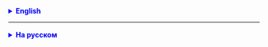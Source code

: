 

<details style="margin-top: 16px">
  <summary style="cursor: pointer; color: blue;"><b>English</b></summary>




</details>

<hr>

<details style="margin-top: 16px">
  <summary style="cursor: pointer; color: blue;"><b>На русском</b></summary>




</details>



